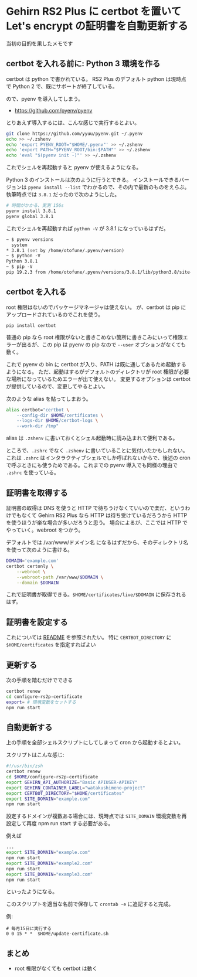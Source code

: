 Gehirn RS2 Plus に certbot を置いて Let's encrypt の証明書を自動更新する
===

当初の目的を果したメモです

certbot を入れる前に: Python 3 環境を作る
---
certbot は python で書かれている。
RS2 Plus のデフォルト python は現時点で Python 2 で、既にサポートが終了している。

ので、pyenv を導入してしまう。

- https://github.com/pyenv/pyenv

とりあえず導入するには、こんな感じで実行するとよい。

```zsh
git clone https://github.com/yyuu/pyenv.git ~/.pyenv
echo >> ~/.zshenv
echo 'export PYENV_ROOT="$HOME/.pyenv"' >> ~/.zshenv
echo 'export PATH="$PYENV_ROOT/bin:$PATH"' >> ~/.zshenv
echo 'eval "$(pyenv init -)"' >> ~/.zshenv
```

これでシェルを再起動すると pyenv が使えるようになる。

Python 3 のインストールは次のように行うとできる。
インストールできるバージョンは `pyenv install --list` でわかるので、その内で最新のものをえらぶ。執筆時点では `3.8.1` だったので次のようにした。

```zsh
# 時間がかかる、実測 156s
pyenv install 3.8.1
pyenv global 3.8.1
```

これでシェルを再起動すれば `python -V` が 3.8.1 になっているはずだ。

```zsh
~ $ pyenv versions
  system
* 3.8.1 (set by /home/otofune/.pyenv/version)
~ $ python -V
Python 3.8.1
~ $ pip -V
pip 19.2.3 from /home/otofune/.pyenv/versions/3.8.1/lib/python3.8/site-packages/pip (python 3.8)
```

certbot を入れる
---
root 権限はないのでパッケージマネージャは使えない。
が、certbot は pip にアップロードされているのでこれを使う。

```
pip install certbot
```

普通の pip なら root 権限がないと書きこめない箇所に書きこみにいって権限エラーが出るが、この pip は pyenv の pip なので `--user` オプションがなくても動く。

これで pyenv の bin に certbot が入り、PATH は既に通してあるため起動するようになる。
ただ、起動はするがデフォルトのディレクトリが root 権限が必要な場所になっているためエラーが出て使えない。
変更するオプションは certbot が提供しているので、変更してやるとよい。

次のような alias を貼ってしまおう。

```sh
alias certbot="certbot \
    --config-dir $HOME/certificates \
    --logs-dir $HOME/certbot-logs \
    --work-dir /tmp"
```

alias は `.zshenv` に書いておくとシェル起動時に読み込まれて便利である。

ところで、`.zshrc` でなく `.zshenv` に書いていることに気付いたかもしれない。これは `.zshrc` はインタラクティブシェルでしか呼ばれないからで、後述の cron で呼ぶときにも使うためである。これまでの pyenv 導入でも同様の理由で `.zshrc` を使っている。

証明書を取得する
---
証明書の取得は DNS を使うと HTTP で待ちうけなくていいので楽だ、というわけでもなくて Gehirn RS2 Plus なら HTTP は待ち受けているだろうから HTTP を使うほうが楽な場合が多いだろうと思う。
場合によるが、ここでは HTTP でやっていく。webroot をつかう。

デフォルトでは /var/www/ドメイン名 になるはずだから、そのディレクトリ名を使って次のように書ける。

```sh
DOMAIN='example.com'
certbot certonly \
    --webroot \
    --webroot-path /var/www/$DOMAIN \
    --domain $DOMAIN
```

これで証明書が取得できる。`$HOME/certificates/live/$DOMAIN` に保存されるはず。

証明書を設定する
---
これについては [README](../README.md) を参照されたい。
特に `CERTBOT_DIRECTORY` に `$HOME/certificates` を指定すればよい

更新する
---

次の手順を踏むだけでできる

```zsh
certbot renew
cd configure-rs2p-certificate
export= # 環境変数をセットする
npm run start
```

自動更新する
---

上の手順を全部シェルスクリプトにしてしまって cron から起動するとよい。

スクリプトはこんな感じ:

```zsh
#!/usr/bin/zsh
certbot renew
cd $HOME/configure-rs2p-certificate
export GEHIRN_API_AUTHORIZE="Basic APIUSER-APIKEY"
export GEHIRN_CONTAINER_LABEL="watakushimeno-project"
export CERTBOT_DIRECTORY="$HOME/certificates"
export SITE_DOMAIN="example.com"
npm run start
```

設定するドメインが複数ある場合には、現時点では `SITE_DOMAIN` 環境変数を再設定して再度 npm run start する必要がある。

例えば

```zsh
...
export SITE_DOMAIN="example.com"
npm run start
export SITE_DOMAIN="example2.com"
npm run start
export SITE_DOMAIN="example3.com"
npm run start
```

といったようになる。

このスクリプトを適当な名前で保存して `crontab -e` に追記すると完成。

例:

```
# 毎月15日に実行する
0 0 15 * *  $HOME/update-certificate.sh
```

まとめ
---
- root 権限がなくても certbot は動く
